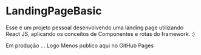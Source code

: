 # LandingPageBasic
Esse é um projeto pessoal desenvolvendo uma landing page utilizando React JS, aplicando os conceitos de Componentes e rotas do framework. :)

Em produção ... Logo Menos publico aqui no GitHub Pages

